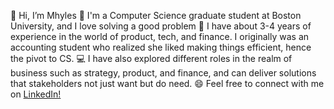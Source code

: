 👋 Hi, I’m Mhyles
🌱 I'm a Computer Science graduate student at Boston University, and I love solving a good problem
👀 I have about 3-4 years of experience in the world of product, tech, and finance. I originally was an accounting student who realized she liked making things efficient, hence the pivot to CS.
💻 I have also explored different roles in the realm of business such as strategy, product, and finance, and can deliver solutions that stakeholders not just want but do need.
😄 Feel free to connect with me on [LinkedIn!]([url](https://www.linkedin.com/in/patriciamhyles/)) 
